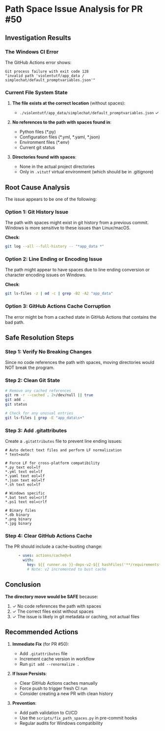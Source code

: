 # Path Space Issue Analysis for PR #50

## Investigation Results

### The Windows CI Error
The GitHub Actions error shows:
```
Git process failure with exit code 128
"invalid path 'violentutf/app_data / simplechat/default_promptvariables.json'"
```

### Current File System State

1. **The file exists at the correct location** (without spaces):
   - `./violentutf/app_data/simplechat/default_promptvariables.json` ✓

2. **No references to the path with spaces found in**:
   - Python files (*.py)
   - Configuration files (*.yml, *.yaml, *.json)
   - Environment files (*.env)
   - Current git status

3. **Directories found with spaces**:
   - None in the actual project directories
   - Only in `.vitutf` virtual environment (which should be in .gitignore)

## Root Cause Analysis

The issue appears to be one of the following:

### Option 1: Git History Issue
The path with spaces might exist in git history from a previous commit. Windows is more sensitive to these issues than Linux/macOS.

**Check**: 
```bash
git log --all --full-history -- "*app_data *"
```

### Option 2: Line Ending or Encoding Issue
The path might appear to have spaces due to line ending conversion or character encoding issues on Windows.

**Check**:
```bash
git ls-files -z | od -c | grep -B2 -A2 "app_data"
```

### Option 3: GitHub Actions Cache Corruption
The error might be from a cached state in GitHub Actions that contains the bad path.

## Safe Resolution Steps

### Step 1: Verify No Breaking Changes
Since no code references the path with spaces, moving directories would NOT break the program.

### Step 2: Clean Git State
```bash
# Remove any cached references
git rm -r --cached . 2>/dev/null || true
git add .
git status

# Check for any unusual entries
git ls-files | grep -E "app_data\s+"
```

### Step 3: Add .gitattributes
Create a `.gitattributes` file to prevent line ending issues:

```gitattributes
# Auto detect text files and perform LF normalization
* text=auto

# Force LF for cross-platform compatibility
*.py text eol=lf
*.yml text eol=lf
*.yaml text eol=lf
*.json text eol=lf
*.sh text eol=lf

# Windows specific
*.bat text eol=crlf
*.ps1 text eol=crlf

# Binary files
*.db binary
*.png binary
*.jpg binary
```

### Step 4: Clear GitHub Actions Cache
The PR should include a cache-busting change:
```yaml
      - uses: actions/cache@v4
        with:
          key: ${{ runner.os }}-deps-v2-${{ hashFiles('**/requirements*.txt') }}
          # Note: v2 incremented to bust cache
```

## Conclusion

**The directory move would be SAFE** because:
1. ✓ No code references the path with spaces
2. ✓ The correct files exist without spaces
3. ✓ The issue is likely in git metadata or caching, not actual files

## Recommended Actions

1. **Immediate Fix** (for PR #50):
   - Add `.gitattributes` file
   - Increment cache version in workflow
   - Run `git add --renormalize .`

2. **If Issue Persists**:
   - Clear GitHub Actions caches manually
   - Force push to trigger fresh CI run
   - Consider creating a new PR with clean history

3. **Prevention**:
   - Add path validation to CI/CD
   - Use the `scripts/fix_path_spaces.py` in pre-commit hooks
   - Regular audits for Windows compatibility